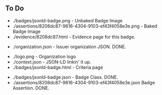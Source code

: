 ## To Do
* ./badges/jsonld-badge.png - Unbaked Badge Image
* ./assertions/8208dc87-9616-4304-9103-ef43f4058e3e.png - Baked Badge Image
* ./evidence/8208dc87.html - Evidence page for this badge.
- ./organization.json - Issuer organization JSON. DONE.
* ./logo.png - Organization logo
* ./context.json - JSON-LD linkin' it up.
* ./badges/jsonld-badge.html - Criteria page
- ./badges/jsonld-badge.json - Badge Class. DONE.
- ./assertions/8208dc87-9616-4304-9103-ef43f4058e3e.json Badge Assertion. DONE.
